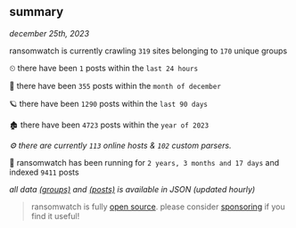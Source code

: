 
## summary
_december 25th, 2023_

ransomwatch is currently crawling `319` sites belonging to `170` unique groups

⏲ there have been `1` posts within the `last 24 hours`

🦈 there have been `355` posts within the `month of december`

🪐 there have been `1290` posts within the `last 90 days`

🏚 there have been `4723` posts within the `year of 2023`

_⚙️ there are currently `113` online hosts & `102` custom parsers._

🦕 ransomwatch has been running for `2 years, 3 months and 17 days` and indexed `9411` posts

_all data  [(groups)](http://ransomwhat.telemetry.ltd/groups) and [(posts)](http://ransomwhat.telemetry.ltd/posts) is available in JSON (updated hourly)_

> ransomwatch is fully [open source](https://github.com/joshhighet/ransomwatch#ransomwatch--). please consider [sponsoring](https://github.com/sponsors/joshhighet) if you find it useful!
